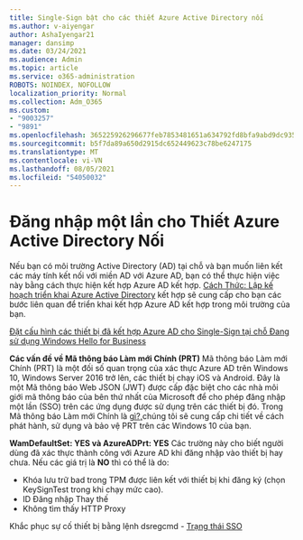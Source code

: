 ```yaml
---
title: Single-Sign bật cho các thiết Azure Active Directory nối
ms.author: v-aiyengar
author: AshaIyengar21
manager: dansimp
ms.date: 03/24/2021
ms.audience: Admin
ms.topic: article
ms.service: o365-administration
ROBOTS: NOINDEX, NOFOLLOW
localization_priority: Normal
ms.collection: Adm_O365
ms.custom:
- "9003257"
- "9891"
ms.openlocfilehash: 365225926296677feb7853481651a634792fd8bfa9abd9dc9359ffaae50b60eb
ms.sourcegitcommit: b5f7da89a650d2915dc652449623c78be6247175
ms.translationtype: MT
ms.contentlocale: vi-VN
ms.lasthandoff: 08/05/2021
ms.locfileid: "54050032"
---
```

# <a name="single-sign-on-for-azure-active-directory-joined-devices"></a>Đăng nhập một lần cho Thiết Azure Active Directory Nối

Nếu bạn có môi trường Active Directory (AD) tại chỗ và bạn muốn liên kết các máy tính kết nối với miền AD với Azure AD, bạn có thể thực hiện việc này bằng cách thực hiện kết hợp Azure AD kết hợp. [Cách Thức: Lập kế hoạch triển khai Azure Active Directory](https://docs.microsoft.com/azure/active-directory/devices/hybrid-azuread-join-plan) kết hợp sẽ cung cấp cho bạn các bước liên quan để triển khai kết hợp Azure AD kết hợp trong môi trường của bạn.

[Đặt cấu hình các thiết bị đã kết hợp Azure AD cho Single-Sign tại chỗ Đang sử dụng Windows Hello for Business](https://docs.microsoft.com/azure/active-directory/devices/hybrid-azuread-join-plan) 

**Các vấn đề về Mã thông báo Làm mới Chính (PRT)** Mã thông báo Làm mới Chính (PRT) là một đối số quan trọng của xác thực Azure AD trên Windows 10, Windows Server 2016 trở lên, các thiết bị chạy iOS và Android. Đây là một Mã thông báo Web JSON (JWT) được cấp đặc biệt cho các nhà môi giới mã thông báo của bên thứ nhất của Microsoft để cho phép đăng nhập một lần (SSO) trên các ứng dụng được sử dụng trên các thiết bị đó. Trong Mã thông báo Làm mới Chính là [gì?,](https://docs.microsoft.com/azure/active-directory/devices/concept-primary-refresh-token)chúng tôi sẽ cung cấp chi tiết về cách phát hành, sử dụng và bảo vệ PRT trên các Windows 10 của bạn.

**WamDefaultSet: YES và AzureADPrt: YES** Các trường này cho biết người dùng đã xác thực thành công với Azure AD khi đăng nhập vào thiết bị hay chưa. Nếu các giá trị là **NO** thì có thể là do:

- Khóa lưu trữ bad trong TPM được liên kết với thiết bị khi đăng ký (chọn KeySignTest trong khi chạy mức cao).
- ID Đăng nhập Thay thế
- Không tìm thấy HTTP Proxy

Khắc phục sự cố thiết bị bằng lệnh dsregcmd - [Trạng thái SSO](https://docs.microsoft.com/azure/active-directory/devices/troubleshoot-device-dsregcmd#sso-state)
